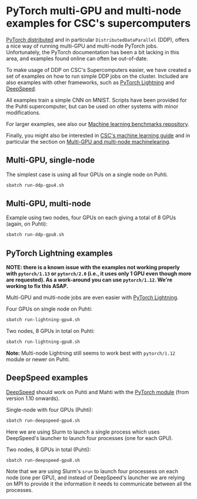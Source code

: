 # PyTorch multi-GPU and multi-node examples for CSC's supercomputers

[PyTorch distributed][pytorch_dist] and in particular
`DistributedDataParallel` (DDP), offers a nice way of running
multi-GPU and multi-node PyTorch jobs. Unfortunately, the PyTorch
documentation has been a bit lacking in this area, and examples found
online can often be out-of-date.

To make usage of DDP on CSC's Supercomputers easier, we have created a
set of examples on how to run simple DDP jobs on the cluster. Included
are also examples with other frameworks, such as [PyTorch
Lightning][lightning] and [DeepSpeed][deepspeed].

All examples train a simple CNN on MNIST. Scripts have been provided
for the Puhti supercomputer, but can be used on other systems with
minor modifications.

For larger examples, see also our [Machine learning benchmarks
repository](https://github.com/mvsjober/ml-benchmarks).

Finally, you might also be interested in [CSC's machine learning
guide](https://docs.csc.fi/support/tutorials/ml-guide/) and in
particular the section on [Multi-GPU and multi-node
machinelearing](https://docs.csc.fi/support/tutorials/ml-multi/).


## Multi-GPU, single-node

The simplest case is using all four GPUs on a single node on Puhti.

```bash
sbatch run-ddp-gpu4.sh
```

## Multi-GPU, multi-node

Example using two nodes, four GPUs on each giving a total of 8 GPUs (again, on Puhti):

```bash
sbatch run-ddp-gpu8.sh
```


## PyTorch Lightning examples

**NOTE: there is a known issue with the examples not working properly with `pytorch/1.13` or `pytorch/2.0` (i.e., it uses only 1 GPU even though more are requested). As a work-around you can use `pytorch/1.12`. We're working to fix this ASAP.**

Multi-GPU and multi-node jobs are even easier with [PyTorch Lightning][lightning].

Four GPUs on single node on Puhti:

```bash
sbatch run-lightning-gpu4.sh
```

Two nodes, 8 GPUs in total on Puhti:

```bash
sbatch run-lightning-gpu8.sh
```

**Note:** Multi-node Lightning still seems to work best with
`pytorch/1.12` module or newer on Puhti.


## DeepSpeed examples

[DeepSpeed][deepspeed] should work on Puhti and Mahti with the
[PyTorch module](https://docs.csc.fi/apps/pytorch/) (from version 1.10
onwards).

Single-node with four GPUs (Puhti):

```bash
sbatch run-deepspeed-gpu4.sh
```

Here we are using Slurm to launch a single process which uses DeepSpeed's
launcher to launch four processes (one for each GPU).

Two nodes, 8 GPUs in total (Puhti):

```bash
sbatch run-deepspeed-gpu8.sh
```

Note that we are using Slurm's `srun` to launch four processess on each node
(one per GPU), and instead of DeepSpeed's launcher we are relying on MPI to
provide it the information it needs to communicate between all the processes.


[pytorch_dist]: https://pytorch.org/tutorials/beginner/dist_overview.html
[ddp]: https://pytorch.org/docs/stable/generated/torch.nn.parallel.DistributedDataParallel.html
[lightning]: https://www.pytorchlightning.ai/
[deepspeed]: https://www.deepspeed.ai/
